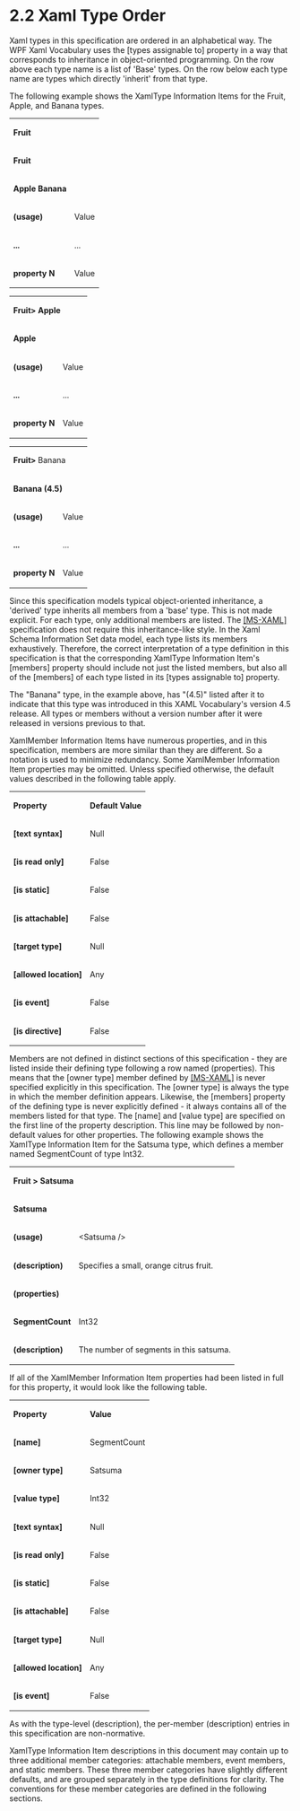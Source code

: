 <html dir="LTR" xmlns:mshelp="http://msdn.microsoft.com/mshelp" xmlns:ddue="http://ddue.schemas.microsoft.com/authoring/2003/5" xmlns:xlink="http://www.w3.org/1999/xlink" xmlns:tool="http://www.microsoft.com/tooltip"><body><input type="hidden" id="userDataCache" class="userDataStyle"><input type="hidden" id="hiddenScrollOffset"><img id="dropDownImage" style="display:none; height:0; width:0;" src="../local/drpdown.gif"><img id="dropDownHoverImage" style="display:none; height:0; width:0;" src="../local/drpdown_orange.gif"><img id="collapseImage" style="display:none; height:0; width:0;" src="../local/collapse.gif"><img id="expandImage" style="display:none; height:0; width:0;" src="../local/exp.gif"><img id="collapseAllImage" style="display:none; height:0; width:0;" src="../local/collall.gif"><img id="expandAllImage" style="display:none; height:0; width:0;" src="../local/expall.gif"><img id="copyImage" style="display:none; height:0; width:0;" src="../local/copycode.gif"><img id="copyHoverImage" style="display:none; height:0; width:0;" src="../local/copycodeHighlight.gif"><div id="header"><h1 class="heading">2.2 Xaml Type Order</h1></div><div id="mainSection"><div id="mainBody"><div id="allHistory" class="saveHistory" onsave="saveAll()" onload="loadAll()"></div>
				<p xmlns:wsd="http://wsdev.schemas.microsoft.com/authoring/2008/2" xmlns:msxsl="urn:schemas-microsoft-com:xslt" xmlns:script="urn:script" xmlns:build="urn:build">
				</p>
			<div id="sectionSection0" class="section" name="collapseableSection"><content xmlns="http://ddue.schemas.microsoft.com/authoring/2003/5" xmlns:wsd="http://wsdev.schemas.microsoft.com/authoring/2008/2" xmlns:msxsl="urn:schemas-microsoft-com:xslt" xmlns:script="urn:script" xmlns:build="urn:build">
				</content></div><div id="sectionSection1" class="section" name="collapseableSection"><content xmlns="http://ddue.schemas.microsoft.com/authoring/2003/5" xmlns:wsd="http://wsdev.schemas.microsoft.com/authoring/2008/2" xmlns:msxsl="urn:schemas-microsoft-com:xslt" xmlns:script="urn:script" xmlns:build="urn:build">
					<p xmlns="">Xaml types in this specification are ordered in an alphabetical way. The WPF Xaml Vocabulary uses the [types assignable to] property in a way that corresponds to inheritance in object-oriented programming. On the row above each type name is a list of 'Base' types. On the row below each type name are types which directly 'inherit' from that type.</p>
					<p xmlns="">The following example shows the XamlType Information Items for the Fruit, Apple, and Banana types. </p>
					<p xmlns=""><b></b></p><table class="ProtocolAuthoredTable" xmlns=""><tr>
								<td colspan="2">
									<p> <b>Fruit</b></p>
								</td>
							</tr><tr>
							<td colspan="2">
								<p>
									<b>Fruit</b>
								</p>
							</td>
						</tr><tr>
							<td>
								<p> <b>Apple Banana</b></p>
							</td>
							<td>
							</td>
						</tr><tr>
							<td>
								<p>
									<b>(usage)</b>
								</p>
							</td>
							<td>
								<p>Value</p>
							</td>
						</tr><tr>
							<td>
								<p>
									<b>...</b>
								</p>
							</td>
							<td>
								<p>...</p>
							</td>
						</tr><tr>
							<td>
								<p>
									<b>property N</b>
								</p>
							</td>
							<td>
								<p>Value</p>
							</td>
						</tr></table>
					<p xmlns=""><b></b></p><table class="ProtocolAuthoredTable" xmlns=""><tr>
								<td colspan="2">
									<p> <b>Fruit</b><b>&gt; </b><b>Apple</b></p>
								</td>
							</tr><tr>
							<td colspan="2">
								<p>
									<b>Apple</b>
								</p>
							</td>
						</tr><tr>
							<td>
								<p>
									<b>(usage)</b>
								</p>
							</td>
							<td>
								<p>Value</p>
							</td>
						</tr><tr>
							<td>
								<p>
									<b>...</b>
								</p>
							</td>
							<td>
								<p>...</p>
							</td>
						</tr><tr>
							<td>
								<p>
									<b>property N</b>
								</p>
							</td>
							<td>
								<p>Value</p>
							</td>
						</tr></table>
					<p xmlns=""><b></b></p><table class="ProtocolAuthoredTable" xmlns=""><tr>
								<td colspan="2">
									<p> <b>Fruit</b><b>&gt; </b><b></b>Banana</p>
								</td>
							</tr><tr>
							<td colspan="2">
								<p>
									<b>Banana (4.5)</b>
								</p>
							</td>
						</tr><tr>
							<td>
								<p>
									<b>(usage)</b>
								</p>
							</td>
							<td>
								<p>Value</p>
							</td>
						</tr><tr>
							<td>
								<p>
									<b>...</b>
								</p>
							</td>
							<td>
								<p>...</p>
							</td>
						</tr><tr>
							<td>
								<p>
									<b>property N</b>
								</p>
							</td>
							<td>
								<p>Value</p>
							</td>
						</tr></table>
					<p xmlns="">Since this specification models typical object-oriented inheritance, a 'derived' type inherits all members from a 'base' type. This is not made explicit. For each type, only additional members are listed. The <a href="https://go.microsoft.com/fwlink/?linkid=845196" alt="" target="_blank"><linktext xmlns="http://ddue.schemas.microsoft.com/authoring/2003/5">[MS-XAML]</linktext></a> specification does not require this inheritance-like style. In the Xaml Schema Information Set data model, each type lists its members exhaustively. Therefore, the correct interpretation of a type definition in this specification is that the corresponding XamlType Information Item's [members] property should include not just the listed members, but also all of the [members] of each type listed in its [types assignable to] property.</p>
					<p xmlns="">The "Banana" type, in the example above, has "(4.5)" listed after it to indicate that this type was introduced in this XAML Vocabulary's version 4.5 release. All types or members without a version number after it were released in versions previous to that.</p>
					<p xmlns="">XamlMember Information Items have numerous properties, and in this specification, members are more similar than they are different. So a notation is used to minimize redundancy. Some XamlMember Information Item properties may be omitted. Unless specified otherwise, the default values described in the following table apply.</p>
					<p xmlns=""><b></b></p><table class="ProtocolAuthoredTable" xmlns=""><tr>
								<td>
									<p>
										<b>Property</b>
									</p>
								</td>
								<td>
									<p>
										<b>Default Value</b>
									</p>
								</td>
							</tr><tr>
							<td>
								<p>
									<b>[text syntax]</b>
								</p>
							</td>
							<td>
								<p>Null</p>
							</td>
						</tr><tr>
							<td>
								<p>
									<b>[is read only]</b>
								</p>
							</td>
							<td>
								<p>False</p>
							</td>
						</tr><tr>
							<td>
								<p>
									<b>[is static]</b>
								</p>
							</td>
							<td>
								<p>False</p>
							</td>
						</tr><tr>
							<td>
								<p>
									<b>[is attachable]</b>
								</p>
							</td>
							<td>
								<p>False</p>
							</td>
						</tr><tr>
							<td>
								<p>
									<b>[target type]</b>
								</p>
							</td>
							<td>
								<p>Null </p>
							</td>
						</tr><tr>
							<td>
								<p>
									<b>[allowed location]</b>
								</p>
							</td>
							<td>
								<p>Any</p>
							</td>
						</tr><tr>
							<td>
								<p>
									<b>[is event]</b>
								</p>
							</td>
							<td>
								<p>False</p>
							</td>
						</tr><tr>
							<td>
								<p>
									<b>[is directive]</b>
								</p>
							</td>
							<td>
								<p>False</p>
							</td>
						</tr></table>
					<p xmlns="">Members are not defined in distinct sections of this specification - they are listed inside their defining type following a row named (properties). This means that the [owner type] member defined by <a href="https://go.microsoft.com/fwlink/?linkid=845196" alt="" target="_blank"><linktext xmlns="http://ddue.schemas.microsoft.com/authoring/2003/5">[MS-XAML]</linktext></a> is never specified explicitly in this specification. The [owner type] is always the type in which the member definition appears. Likewise, the [members] property of the defining type is never explicitly defined - it always contains all of the members listed for that type. The [name] and [value type] are specified on the first line of the property description. This line may be followed by non-default values for other properties. The following example shows the XamlType Information Item for the Satsuma type, which defines a member named SegmentCount of type Int32.</p>
					<p xmlns=""><b></b></p><table class="ProtocolAuthoredTable" xmlns=""><tr>
								<td colspan="2">
									<p> <b>Fruit &gt; Satsuma</b></p>
								</td>
							</tr><tr>
							<td colspan="2">
								<p>
									<b>Satsuma</b>
								</p>
							</td>
						</tr><tr>
							<td>
								<p>
									<b>(usage)</b>
								</p>
							</td>
							<td>
								<p>&lt;Satsuma /&gt;</p>
							</td>
						</tr><tr>
							<td>
								<p>
									<b>(description)</b>
								</p>
							</td>
							<td>
								<p>Specifies a small, orange citrus fruit.</p>
							</td>
						</tr><tr>
							<td>
								<p>
									<b>(properties)</b>
								</p>
							</td>
							<td>
							</td>
						</tr><tr>
							<td>
								<p>
									<b>SegmentCount</b>
								</p>
							</td>
							<td>
								<p>Int32</p>
							</td>
						</tr><tr>
							<td>
								<p>
									<b>(description)</b>
								</p>
							</td>
							<td>
								<p>The number of segments in this satsuma.</p>
							</td>
						</tr></table>
					<p xmlns="">If all of the XamlMember Information Item properties had been listed in full for this property, it would look like the following table.</p>
					<p xmlns=""><b></b></p><table class="ProtocolAuthoredTable" xmlns=""><tr>
								<td>
									<p>
										<b>Property</b>
									</p>
								</td>
								<td>
									<p>
										<b>Value</b>
									</p>
								</td>
							</tr><tr>
							<td>
								<p>
									<b>[name]</b>
								</p>
							</td>
							<td>
								<p>SegmentCount</p>
							</td>
						</tr><tr>
							<td>
								<p>
									<b>[owner type]</b>
								</p>
							</td>
							<td>
								<p>Satsuma</p>
							</td>
						</tr><tr>
							<td>
								<p>
									<b>[value type]</b>
								</p>
							</td>
							<td>
								<p>Int32</p>
							</td>
						</tr><tr>
							<td>
								<p>
									<b>[text syntax]</b>
								</p>
							</td>
							<td>
								<p>Null</p>
							</td>
						</tr><tr>
							<td>
								<p>
									<b>[is read only]</b>
								</p>
							</td>
							<td>
								<p>False</p>
							</td>
						</tr><tr>
							<td>
								<p>
									<b>[is static]</b>
								</p>
							</td>
							<td>
								<p>False</p>
							</td>
						</tr><tr>
							<td>
								<p>
									<b>[is attachable]</b>
								</p>
							</td>
							<td>
								<p>False</p>
							</td>
						</tr><tr>
							<td>
								<p>
									<b>[target type]</b>
								</p>
							</td>
							<td>
								<p>Null</p>
							</td>
						</tr><tr>
							<td>
								<p>
									<b>[allowed location]</b>
								</p>
							</td>
							<td>
								<p>Any</p>
							</td>
						</tr><tr>
							<td>
								<p>
									<b>[is event]</b>
								</p>
							</td>
							<td>
								<p>False</p>
							</td>
						</tr></table>
					<p xmlns="">As with the type-level (description), the per-member (description) entries in this specification are non-normative.</p>
					<p xmlns="">XamlType Information Item descriptions in this document may contain up to three additional member categories: attachable members, event members, and static members. These three member categories have slightly different defaults, and are grouped separately in the type definitions for clarity. The conventions for these member categories are defined in the following sections.</p>
				</content></div><!--[if gte IE 5]>
			<tool:tip element="languageFilterToolTip" avoidmouse="false"/>
		<![endif]--></div><a name="feedback"></a><span></span></div></body></html>
